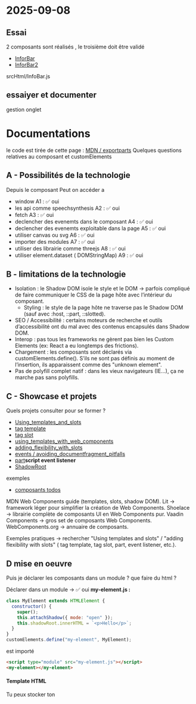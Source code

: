 # 2025-09-08
## Essai
2 composants sont réalisés , le troisième doit être validé
- [InforBar](https://github.com/arbph-dev/Laravel-discovery/blob/main/srcHtml/InfoBar.js)
- [InforBar2](https://github.com/arbph-dev/Laravel-discovery/blob/main/srcHtml/InfoBar2.js)


srcHtml/InfoBar.js

## essaiyer et documenter  
gestion onglet







# Documentations
le code est tirée de cette page : [MDN / exportparts](https://developer.mozilla.org/en-US/docs/Web/HTML/Reference/Global_attributes/exportparts)
Quelques questions relatives au composant et customElements

## A - Possibilités de la technologie

Depuis le composant Peut on accéder a 
- window A1 : ✅ oui
- les api comme speechsynthesis A2 : ✅ oui
- fetch A3 : ✅ oui
- declencher des evenemts dans le composant A4 : ✅ oui
- declencher des evenemts exploitable dans la page A5 : ✅ oui
- utiliser canvas ou svg A6 : ✅ oui
- importer des modules A7 : ✅ oui
- utiliser des librairie comme threejs A8 : ✅ oui
- utiliser element.dataset ( DOMStringMap) A9 : ✅ oui

## B - limitations de la technologie

- Isolation : le Shadow DOM isole le style et le DOM → parfois compliqué de faire communiquer le CSS de la page hôte avec l’intérieur du composant.
  - Styling : le style de la page hôte ne traverse pas le Shadow DOM (sauf avec :host, ::part, ::slotted). 
- SEO / Accessibilité : certains moteurs de recherche et outils d’accessibilité ont du mal avec des contenus encapsulés dans Shadow DOM.
- Interop : pas tous les frameworks ne gèrent pas bien les Custom Elements (ex: React a eu longtemps des frictions).
- Chargement : les composants sont déclarés via customElements.define(). S’ils ne sont pas définis au moment de l’insertion, ils apparaissent comme des "unknown element".
- Pas de polyfill complet natif : dans les vieux navigateurs (IE…), ça ne marche pas sans polyfills.

## C - Showcase et projets
Quels projets consulter pour se former ?

- [Using_templates_and_slots](https://developer.mozilla.org/en-US/docs/Web/API/Web_components/Using_templates_and_slots)
- [tag template](https://developer.mozilla.org/en-US/docs/Web/HTML/Reference/Elements/template)
- [tag slot](https://developer.mozilla.org/en-US/docs/Web/HTML/Reference/Elements/slot)
- [using_templates_with_web_components](https://developer.mozilla.org/en-US/docs/Web/API/Web_components/Using_templates_and_slots#using_templates_with_web_components)
- [adding_flexibility_with_slots](https://developer.mozilla.org/en-US/docs/Web/API/Web_components/Using_templates_and_slots#adding_flexibility_with_slots)
- [events / avoiding_documentfragment_pitfalls ](https://developer.mozilla.org/en-US/docs/Web/HTML/Reference/Elements/template#avoiding_documentfragment_pitfalls)
- [part](https://developer.mozilla.org/en-US/docs/Web/API/Element/part)**script event listener**
- [ShadowRoot](https://developer.mozilla.org/en-US/docs/Web/API/ShadowRoot)

exemples

- [composants todos](https://github.com/shprink/web-components-todo)

MDN Web Components guide (templates, slots, shadow DOM).
Lit → framework léger pour simplifier la création de Web Components.
Shoelace → librairie complète de composants UI en Web Components pur.
Vaadin Components → gros set de composants Web Components.
WebComponents.org → annuaire de composants.

Exemples pratiques → rechercher "Using templates and slots" / "adding flexibility with slots" ( tag template, tag slot, part, event listener, etc.).


## D mise en oeuvre
Puis je déclarer les composants dans un module  ? que faire du html ?

Déclarer dans un module → ✅ oui
**my-element.js :**
```js
class MyElement extends HTMLElement {
  constructor() {
    super();
    this.attachShadow({ mode: "open" });
    this.shadowRoot.innerHTML = `<p>Hello</p>`;
  }
}
customElements.define("my-element", MyElement);
```
est importé
```html
<script type="module" src="my-element.js"></script>
<my-element></my-element>
```
#### Template HTML
Tu peux stocker ton <template> directement dans le module JS, ou dans le DOM principal.

- un template défini en HTML
```html
<template id="tpl-hello">
  <style>p { color: red; }</style>
  <p>Hello <slot></slot></p>
</template>
```

est récupéré en js comme ceci
```
const tpl = document.getElementById("tpl-hello");
this.shadowRoot.appendChild(tpl.content.cloneNode(true));
```


- 


- on initialise la page cree les noeuds tempalte dans le dom
- puis on execute le script customElements.define()
- enfin on ajoute les noeuds composant dans le dom

Puis je déclarer les composants dans un module et des sous composant dans un autre modules? 
On peut créer plusieurs fichiers a-component.js, b-component.js, et un main.js qui importe les deux. Chaque module dispose de son customElements.define().

si besoin on emploie un script commun qui importe les deux?

si je place le composant dans un div caché jusqu'a la fin du chargment des scripts customElements.define ça peut passer ?

Placer le composant dans un div hidden avant define() , ça marche, mais mieux vaut charger les scripts avant.
Si un composant inconnu est présent dans le DOM, il sera "upgrade" automatiquement dès que customElements.define() est exécuté.
→ Donc pas grave si l’élément est déjà là.


- différence entre this.querySelector('todo-input') et this.shadowRoot.querySelector('todo-input') 
#### this.querySelector('todo-input')
this.querySelector(...) → cherche dans le contenu fourni par l’utilisateur entre les balises du composant.
Si tu fais this.querySelector(...), la recherche se fait dans le Light DOM, c’est-à-dire le contenu "normal" inséré par l’utilisateur de ton composant.

Ici this est ton élément custom (par ex. <todo-app>).
```html
<todo-app>
  <todo-input></todo-input> <!-- trouvé par this.querySelector -->
</todo-app>
```
#### this.shadowRoot.querySelector('todo-input')
this.shadowRoot.querySelector(...) → cherche dans ton template encapsulé (le rendu interne du composant).
Accede à un composant avec Shadow DOM, tout le contenu est encapsulé dans le Shadow DOM. Le "monde extérieur" (la page) ne peut pas voir directement ce qui est dedans.
```js
this.attachShadow({ mode: 'open' });
this.shadowRoot.innerHTML = `
  <todo-input></todo-input>
  <button>Ajouter</button>
`;
```
Donc si tu veux récupérer <todo-input> à l’intérieur de ton Shadow DOM, tu dois cibler :
```js
this.shadowRoot.querySelector('todo-input');
```







## Méthodes

on crée le template (HTML ou JS).
on crée le script (classe extends HTMLElement.)
Faire customElements.define().
on emploie le composant dans html

## Templates

### card-component-template
a voir
- id a employer dans js **card-component-template**

- :host ??
  The :host CSS pseudo-class selects the shadow host of the shadow DOM containing the CSS it is used inside
  in other words, this allows you to select a custom element from inside its shadow DOM.
  voir [styling_the_shadow_host](https://developer.mozilla.org/en-US/docs/Web/CSS/:host#styling_the_shadow_host)

- structure exports => base ?
 
  - base
    - div part header
      - slot header_slot
    - div part body
      - slot body_slot
    ...

- ces elements exports sont utilise dans le template **card-wrapper**
```html  
 <card-component exportparts="base, header, body">
```



```html
<template id="card-component-template">
  <style>
    :host {
      display: block;
    }
  </style>
  <div class="base" part="base">

    <div part="header">
      <slot name="header_slot"></slot>
    </div>

    <div part="body">
      <slot name="body_slot"></slot>
    </div>

    <div part="footer">
      <slot name="footer_slot"></slot>
    </div>

  </div>
</template>
```

### card-wrapper

Selon le principe des poupées russes on encaspule les composants
Les elements exports du template **card-component-template** 
```html
  <div class="base" part="base">
```

sont utilise dans le template **card-wrapper**
```html
 <card-component exportparts="base, header, body">
```
Erreur ? doit on placer footer pluto que base ?
plus bas dans la page => Note footer is not bold when nested, **as we did not include it** in exportparts.
=> a corriger alors ?? base est donc nécessaire ?


```html
<template id="card-wrapper">
  <style>
    :host {
      display: block;
    }
  </style>
  <card-component exportparts="base, header, body">
    <slot name="H" slot="header_slot"></slot>
    <slot name="B" slot="body_slot"></slot>
    <slot name="F" slot="footer_slot"></slot>
  </card-component>
</template>
```

## Definition

### card-component
- on definit le nom du composant : "card-component"
- on assignr le template "card-component-template"

a documenter:
- this.attachShadow et mode: "open"?

```js
customElements.define(
  "card-component",
  class extends HTMLElement {
    constructor() {
      super(); // Always call super first in constructor
      const cardComponent = document.getElementById(
        "card-component-template",
      ).content;
      const shadowRoot = this.attachShadow({
        mode: "open",
      });
      shadowRoot.appendChild(cardComponent.cloneNode(true));
    }
  },
);
```

### card-wrapper

```js
customElements.define(
  "card-wrapper",
  class extends HTMLElement {
    constructor() {
      super(); // Always call super first in constructor
      const cardWrapper = document.getElementById("card-wrapper").content;
      const shadowRoot = this.attachShadow({
        mode: "open",
      });
      shadowRoot.appendChild(cardWrapper.cloneNode(true));
    }
  },
);

```



## exploitation
### card-component
We also use the new element we created, populating the slots with plain text as content.
on note pas de template dans lexplitation du composant voir le code Javascript declarant le composant

```html
<card-component>
  <p slot="header_slot">This is the header</p>
  <p slot="body_slot">This is the body</p>
  <p slot="footer_slot">This is the footer</p>
</card-component>
```
### card-component

```html
<card-wrapper>
  <p slot="H">This is the header</p>
  <p slot="B">This is the body</p>
  <p slot="F">This is the footer</p>
</card-wrapper>
```




## style 
We style parts of the <card-component> shadow tree using the ::part pseudo-element:




```css
:host {  background-color: aqua; font-weight: bold; }

h2 {  background-color: #dedede;}

card-wrapper, card-component { border: 1px dashed blue; width: fit-content; }

::part(body) { color: red; font-style: italic; }

::part(header), ::part(footer) {  font-weight: bold;}
```


